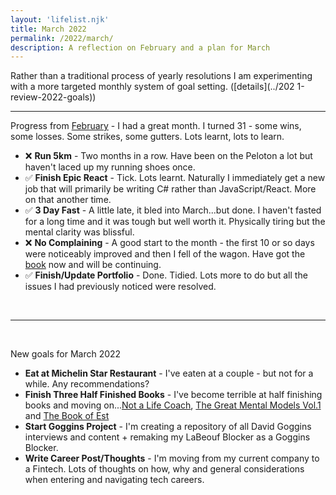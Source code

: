 ```yaml
---
layout: 'lifelist.njk'
title: March 2022
permalink: /2022/march/
description: A reflection on February and a plan for March
---
```


Rather than a traditional process of yearly resolutions I am experimenting with a more targeted monthly
system of goal setting. ([details](../202 1-review-2022-goals))

---

Progress from [February](./february) - I had a great month. I turned 31 - some wins, some losses. Some strikes, some gutters. Lots learnt, lots to learn.

- ❌ <strong class="green-background">Run 5km</strong> - Two months in a row. Have been on the Peloton a lot but haven't laced up my running shoes once.
- ✅ <strong class="green-background">Finish Epic React</strong> - Tick. Lots learnt. Naturally I immediately get a new job that will primarily be writing C# rather than JavaScript/React. More on that another time.
- ✅ <strong class="green-background">3 Day Fast</strong> - A little late, it bled into March...but done. I haven't fasted for a long time and it was tough but well worth it. Physically tiring but the mental clarity was blissful.
- ❌ <strong class="green-background">No Complaining</strong> - A good start to the month - the first 10 or so days were noticeably improved and then I fell of the wagon. Have got the [book](https://www.amazon.co.uk/Complaint-Free-World-21-day-challenge/dp/0753513463) now and will be continuing.
- ✅ <strong class="green-background">Finish/Update Portfolio</strong> - Done. Tidied. Lots more to do but all the issues I had previously noticed were resolved.

<br />

---

<br />

New goals for March 2022

- <strong class="green-background">Eat at Michelin Star Restaurant</strong> - I've eaten at a couple - but not for a while. Any recommendations?
- <strong class="green-background">Finish Three Half Finished Books</strong> - I've become terrible at half finishing books and moving on...[Not a Life Coach](https://www.amazon.co.uk/Not-Life-Coach-Boundaries-Potential/dp/B08BCTZ2N5), [The Great Mental Models Vol.1](https://www.amazon.co.uk/Great-Mental-Models-Systems-Mathematics/dp/1999449061/) and [The Book of Est](https://www.amazon.co.uk/Book-Est-Luke-Rhinehart/dp/0557306159)
- <strong class="green-background">Start Goggins Project</strong> - I'm creating a repository of all David Goggins interviews and content + remaking my LaBeouf Blocker as a Goggins Blocker.
- <strong class="green-background">Write Career Post/Thoughts</strong> - I'm moving from my current company to a Fintech. Lots of thoughts on how, why and general considerations when entering and navigating tech careers.
